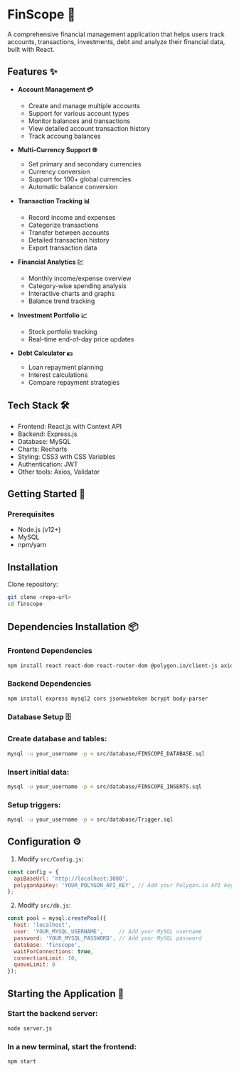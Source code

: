 # FinScope 🏦

A comprehensive financial management application that helps users track accounts, transactions, investments, debt and analyze their financial data, built with React.

## Features ✨

- **Account Management 💳**
  - Create and manage multiple accounts
  - Support for various account types
  - Monitor balances and transactions
  - View detailed account transaction history
  - Track accoung balances

- **Multi-Currency Support 🌐**
  - Set primary and secondary currencies
  - Currency conversion
  - Support for 100+ global currencies
  - Automatic balance conversion

- **Transaction Tracking 📊** 
  - Record income and expenses
  - Categorize transactions
  - Transfer between accounts
  - Detailed transaction history
  - Export transaction data

- **Financial Analytics 💹**
  - Monthly income/expense overview
  - Category-wise spending analysis  
  - Interactive charts and graphs
  - Balance trend tracking

- **Investment Portfolio 📈**
  - Stock portfolio tracking
  - Real-time end-of-day price updates

- **Debt Calculator 💵**
  - Loan repayment planning
  - Interest calculations
  - Compare repayment strategies

## Tech Stack 🛠️

- Frontend: React.js with Context API
- Backend: Express.js
- Database: MySQL 
- Charts: Recharts
- Styling: CSS3 with CSS Variables
- Authentication: JWT
- Other tools: Axios, Validator

## Getting Started 🚀

### Prerequisites

- Node.js (v12+)
- MySQL
- npm/yarn

## Installation

Clone repository:
```bash
git clone <repo-url>
cd finscope
```

## Dependencies Installation 📦

### Frontend Dependencies
```bash
npm install react react-dom react-router-dom @polygon.io/client-js axios react-chartjs-2 recharts validator
```

### Backend Dependencies
```bash
npm install express mysql2 cors jsonwebtoken bcrypt body-parser
```

### Database Setup 🗄️

### Create database and tables:
```bash
mysql -u your_username -p < src/database/FINSCOPE_DATABASE.sql
```

### Insert initial data:
```bash
mysql -u your_username -p < src/database/FINSCOPE_INSERTS.sql
```

### Setup triggers:
```bash
mysql -u your_username -p < src/database/Trigger.sql
```

## Configuration ⚙️

1. Modify `src/Config.js`:
```javascript
const config = {
  apiBaseUrl: 'http://localhost:3000',
  polygonApiKey: 'YOUR_POLYGON_API_KEY', // Add your Polygon.io API key here
};
```

2. Modify `src/db.js`:
```javascript
const pool = mysql.createPool({
  host: 'localhost',
  user: 'YOUR_MYSQL_USERNAME',     // Add your MySQL username
  password: 'YOUR_MYSQL_PASSWORD', // Add your MySQL password
  database: 'finscope',
  waitForConnections: true,
  connectionLimit: 10,
  queueLimit: 0
});
```

## Starting the Application 🚀

### Start the backend server:
```bash
node server.js
```

### In a new terminal, start the frontend:
```bash
npm start
```
